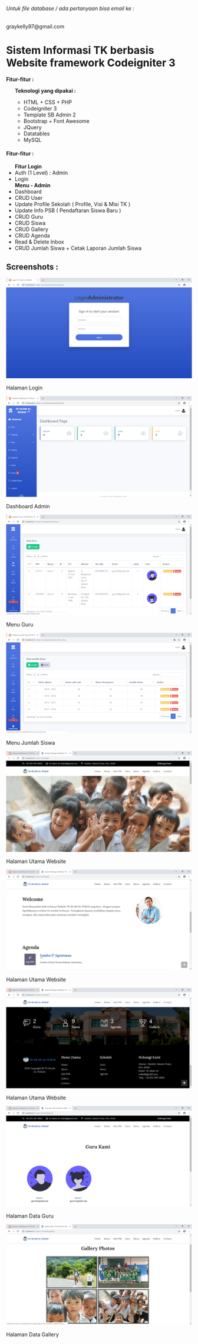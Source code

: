 <body>
<div>
    <h6>Untuk file database / ada pertanyaan bisa email ke :</h6>
     <p>graykelly97@gmail.com</p>
</div>
<h1> Sistem Informasi TK berbasis Website framework Codeigniter 3 </h1>
    <strong>Fitur-fitur :</strong>
    <ol>
      <strong>Teknologi yang dipakai :</strong>
        <ul>
            <li>HTML + CSS + PHP</li>
            <li>Codeigniter 3</li>
            <li>Template SB Admin 2</li>
            <li>Bootstrap + Font Awesome</li> 
            <li>JQuery</li>
            <li>Datatables</li>
            <li>MySQL</li> 
        </ul>
    </ol>
  <h4>Fitur-fitur :</h4>
    <ul>
        <strong>Fitur Login</strong>
        <li>Auth (1 Level) : Admin</li>
        <li>Login</li>
        <strong>Menu - Admin</strong>
        <li>Dashboard</li>
        <li>CRUD User</li>
        <li>Update Profile Sekolah ( Profile, Visi & Misi TK )</li>
        <li>Update Info PSB ( Pendaftaran Siswa Baru )</li>
        <li>CRUD Guru</li>
        <li>CRUD Siswa</li>
        <li>CRUD Gallery</li>
        <li>CRUD Agenda</li>
        <li>Read & Delete Inbox</li>
        <li>CRUD Jumlah Siswa + Cetak Laporan Jumlah Siswa</li>
    </ul>
    <h2>Screenshots :</h2>
        <img src="assets/images/screenshots/1-0.png" alt="Halaman Login">
        <p>Halaman Login</p>
        <img src="assets/images/screenshots/1-1.png" alt="Dashboard Admin">
        <p>Dashboard Admin</p>
        <img src="assets/images/screenshots/1-2.png" alt="Menu Guru">
        <p>Menu Guru</p>
        <img src="assets/images/screenshots/1-3.png" alt="Menu Jumlah Siswa">
        <p>Menu Jumlah Siswa</p>
        <img src="assets/images/screenshots/1-4.png" alt="Halaman Utama Website">
        <p>Halaman Utama Website</p>
        <img src="assets/images/screenshots/1-5.png" alt="Halaman Utama Website">
        <p>Halaman Utama Website</p>
        <img src="assets/images/screenshots/1-6.png" alt="Halaman Utama Website">
        <p>Halaman Utama Website</p>
        <img src="assets/images/screenshots/1-7.png" alt="Halaman Data Guru">
        <p>Halaman Data Guru</p>
        <img src="assets/images/screenshots/1-8.png" alt="Halaman Data Gallery">
        <p>Halaman Data Gallery</p>
</body>
